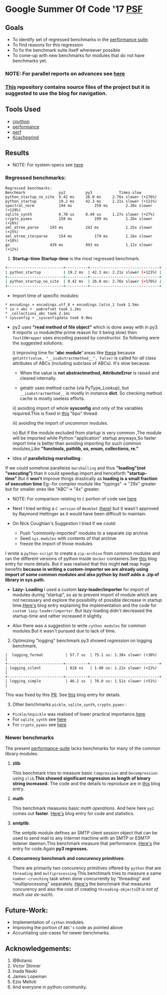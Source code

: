 # Google Summer Of Code '17 [PSF](https://www.python.org/psf/)

## Goals
- To identify set of regressed benchmarks in the [performance suite](https://github.com/python/performance).
- To find reasons for this regression
- To fix the benchmark suite itself whereever possible
- To come-up with new benchmarks for modules that do not have benchmarks yet.


### **NOTE: For parallel reports on advances see [here](bhavishyagopesh.github.io)**
### [This](https://github.com/bhavishyagopesh/gsoc_2017) repository contains source files of the project but it is suggested to use the blog for navigation.

## Tools Used
- [cpython](https://github.com/python/cpython/)
- [performance](https://github.com/python/performance)
- [perf](https://perf.readthedocs.io/en/latest/)
- [Kcachegrind](http://kcachegrind.sourceforge.net/html/Home.html)

## Results

- NOTE: For system-specs see [here](https://bhavishyagopesh.github.io/Second-Post/)

### Regressed benchmarks:

```text
Regressed benchmarks:
Benchmark 	            py2 	    py3 	       Times-slow
python_startup_no_site 	9.42 ms 	26.0 ms 	2.76x slower (+176%)
python_startup 	        19.2 ms 	42.3 ms 	2.21x slower (+121%)
spectral_norm 	        194 ms 	        259 ms 	      2.20x slower (+120%)
sqlite_synth 	        6.70 us 	8.49 us 	1.27x slower (+27%)
crypto_pyaes 	        158 ms 	        199 ms 	      1.26x slower (+26%)
xml_etree_parse 	193 ms 	        242 ms 	          1.25x slower (+25%)
xml_etree_iterparse 	154 ms 	        179 ms 	      1.16x slower (+16%)
go 	                439 ms 	        493 ms 	          1.12x slower (+12%)
```

1. **Startup-time**
**Startup-time** is the most regressed benchmark.

```bash
+-------------------------+----------+-------------------------------+
| python_startup          | 19.2 ms  | 42.3 ms: 2.21x slower (+121%) |
+-------------------------+----------+-------------------------------+
| python_startup_no_site  | 9.42 ms  | 26.0 ms: 2.76x slower (+176%) |
+-------------------------+----------+-------------------------------+
```

- Import time of specific modules:
```Text
* encodings + encodings.utf_8 + encodings.latin_1 took 2.5ms
* io + abc + _wakrefset took 1.2ms
* _collections_abc took 2.1ms
* sysconfig + _sysconfigdata took 0.9ms

```

- py2 uses **"read method of file object"** which is done away with in py3. It imports `io` module(the prime reason for it being slow) then `TextIOWrapper` uses encoding passed by constructor. So following were the suggested  solutions:

    i) improving time for **'abc module'** areas like [these](https://github.com/python/cpython/blob/5ff7132313eb651107b179d20218dfe5d4e47f13/Lib/abc.py#L134-L143) because `getattr(value, "__isabstractmethod__", False)` is called for *all*
    class attributes of ABCs (including subclass of ABCs).
    It's slow because:

    * When the value is **not abstractmethod, AttributeError** is raised and
    cleared internally.

    * getattr uses method cache (via PyType_Lookup), but
    `__isabstractmethod__` is mostly in
      instance __dict__.  So checking method cache is mostly useless efforts.


    ii) avoiding import of whole **sysconfig** and only of the variables required.This is fixed in [this](http://bugs.python.org/issue29585) "bpo" thread.

    iii) avoiding the import of uncommon modules.

    iv) But if the module excluded from startup is very common ,The module will be imported while Python "application" startup anyways,So faster import time is better than avoiding importing for such common modules,Like **"functools, pathlib, os, enum, collections, re."**

- Idea of **parallelizing marshalling** :

If we could somehow paralleize `marshalling` and thus **"loading"(not "executing")** than it could speedup import and henceforth **"startup-time"**.But it **won't** improve things drastically as **loading is a small fraction of execution time**
Eg:-for complex module like "typings" -> "29x" greater but for smaller ones like "ABC"-> "4x" greater.

- NOTE: For comparison relating to `C` portion of code see [here](https://bhavishyagopesh.github.io/Fourteenth-Post/)

- Next I tried writing a `C version` of `WeakSet` ([here](https://github.com/bhavishyagopesh/gsoc_2017/blob/master/python_startup_time/weakrefsetmodule.c)) but it wasn't approved by Raymond Hettinger as it would have been difficult to maintain.

- On Nick Coughlan's Suggestion I tried if we could:

     - Push "commonly-imported" modules to a separate zip archive
     - Seed `sys.modules` with contents of that archive
     - freeze the import of those modules

I wrote a `python-script` to create a `zip-archive` from common modules and ran the different versions of python inside `docker` containers.See [this](https://bhavishyagopesh.github.io/Seventeenth-Post/) blog entry for more details. But it was realised that this might **not** reap huge benefits **because in writing a custom-importer we are already using import of some common modules and also python by itself adds a .zip of library in sys.path.**

- **Lazy- Loading**
I used a custom **lazy-loader/importer** for import of modules during “startup”, so as to prevent import of module which are not necessary and explore the possibility of possible decrease in startup time.[Here's](https://bhavishyagopesh.github.io/Seventh-Post/) blog entry explaining the implementation and the code for `custom lazy-loader/importer.`But lazy-loading didn't decreased the startup-time and rather increased it slightly.

- Also there was a suggestion to write `cython modules` for common modules.But it wasn't pursued due to lack of time.

2. Optimizing "logging" benchmark
py3 showed *regression* on logging benchmark,

```text
|  logging_format          | 57.7 us  | 75.1 us: 1.30x slower (+30%)  |
+-------------------------+----------+-------------------------------+
| logging_silent           | 818 ns   | 1.00 us: 1.22x slower (+22%)  |
+-------------------------+----------+-------------------------------+
| logging_simple           | 46.2 us  | 70.0 us: 1.51x slower (+51%)  |
```

This was fixed by this [PR](https://github.com/python/performance/pull/27). See [this](https://bhavishyagopesh.github.io/Tenth-Post/) blog entry for details.


3. Other benchmarks `pickle`, `sqlite_synth`, `crypto_pyaes` :

- `Pickle/Unpickle` was realised of lower practical importance.[here](https://bhavishyagopesh.github.io/Eleventh-Post/)
- For `sqlite_synth` see [here](https://bhavishyagopesh.github.io/Twelfth-Post/)
- For `crypto_pyaes` see [here](https://bhavishyagopesh.github.io/Thirteenth-Post/)


### Newer benchmarks

The present [performance-suite](https://github.com/python/performance) lacks benchmarks for many of the common library modules.

1. **zlib**

    This benchmark tries to measure basic `Compression` and `Decompression` using `zlib`.**This showed significant regression as length of binary string increased.** The code and the details to reproduce are in [this](https://bhavishyagopesh.github.io/Eighteenth-Post/) blog entry.

2. **math**

    This benchmark measures basic *math operations*. And here here `py2` comes out **faster**. [Here's](https://bhavishyagopesh.github.io/Nineteenth-Post/) blog entry for code and statistics.

3. **smtplib**:

    The smtplib module defines an SMTP client session object that can be used to send mail to any Internet machine with an SMTP or ESMTP listener daemon.This benchmark measure that performance. [Here's](https://bhavishyagopesh.github.io/Nineteenth-Post/) the entry for code.Again **py3 regresses.**

4. **Concurrency benchmark and concurency primitives**:

    There are primarily two concurency primitives offered by `python` that are `threading` and `multiprocessing`.This benchmark tries to measure a same `number-crunching` task when done concurrently by "threading" and "multiprocessing" separately. [Here's](https://bhavishyagopesh.github.io/Twentieth-Post/) the  benchmark that measures concurency and also the cost of creating `threading-objects`(*It is not of much use as-such*).


## Future-Work:

- Implementation of `cython`  modules.
- Improving the portion of `ABC's` code as pointed above
- Accumlating use-cases for newer benchmarks.

## Acknowledgements:
1. @Botanic
2. Victor Stinner
3. Inada Naoki
4. James Lopeman
5. Ezio Melloti
6. And everyone in python community.
